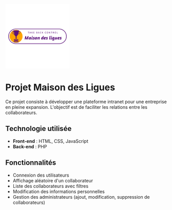 <img src="favicon/Maison_des_ligues_transparent-.webp" alt="Logo du Projet" width="200" height="200">

# Projet Maison des Ligues

Ce projet consiste à développer une plateforme intranet pour une entreprise en pleine expansion. L'objectif est de faciliter les relations entre les collaborateurs.

## Technologie utilisée

- **Front-end** : HTML, CSS, JavaScript
- **Back-end** : PHP

## Fonctionnalités

- Connexion des utilisateurs
- Affichage aléatoire d'un collaborateur
- Liste des collaborateurs avec filtres
- Modification des informations personnelles
- Gestion des administrateurs (ajout, modification, suppression de collaborateurs)
